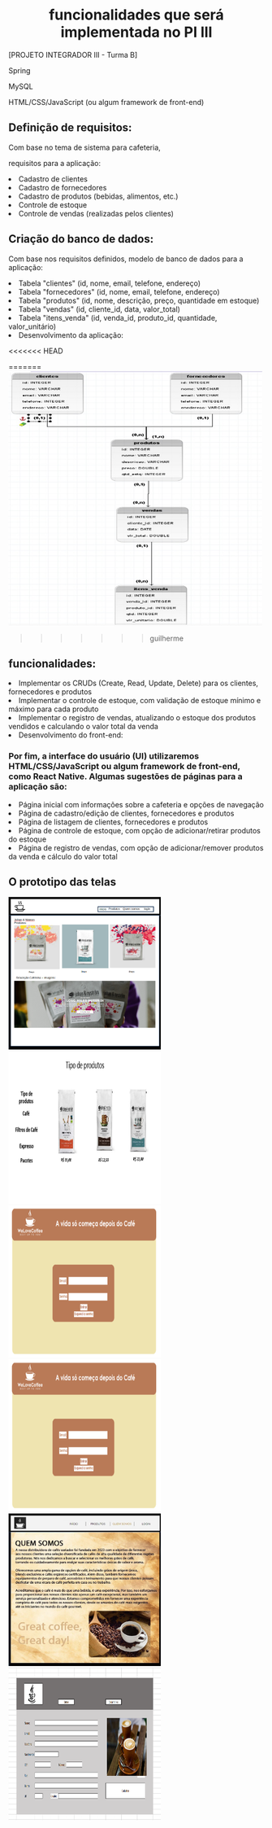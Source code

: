 
# <h1 align="center"> funcionalidades que será implementada no PI lll</h1>

[PROJETO INTEGRADOR III - Turma B]


<p>Spring</p>
<p>MySQL</p>
<p>HTML/CSS/JavaScript (ou algum framework de front-end)</p>

<h2>Definição de requisitos:</h2>
Com base no tema de sistema para cafeteria,  
<p>requisitos para a aplicação:</p>

<li>Cadastro de clientes</li>
<li>Cadastro de fornecedores</li>
<li>Cadastro de produtos (bebidas, alimentos, etc.)</li>
<li>Controle de estoque</li>
<li>Controle de vendas (realizadas pelos clientes)</li>

<h2>Criação do banco de dados:</h2>

Com base nos requisitos definidos, modelo de banco de dados para a aplicação:

<li>Tabela "clientes" (id, nome, email, telefone, endereço)</li>
<li>Tabela "fornecedores" (id, nome, email, telefone, endereço)</li>
<li>Tabela "produtos" (id, nome, descrição, preço, quantidade em estoque)</li>
<li>Tabela "vendas" (id, cliente_id, data, valor_total)</li>
<li>Tabela "itens_venda" (id, venda_id, produto_id, quantidade, valor_unitário)</li>
<li>Desenvolvimento da aplicação:</li>

<<<<<<< HEAD

=======
<img src="https://github.com/Guiisf/e-coffe/blob/guilherme/docs/DER.jpg" width="500" height="500">
>>>>>>> guilherme


<h2>funcionalidades:</h2>

<li>Implementar os CRUDs (Create, Read, Update, Delete) para os clientes, fornecedores e produtos</li>
<li>Implementar o controle de estoque, com validação de estoque mínimo e máximo para cada produto</li>
<li>Implementar o registro de vendas, atualizando o estoque dos produtos vendidos e calculando o valor total da venda</li>
<li>Desenvolvimento do front-end:</li>

<h3>Por fim,  a interface do usuário (UI) utilizaremos HTML/CSS/JavaScript ou algum framework de front-end, como React Native. Algumas sugestões de páginas para a aplicação são:</h3>

<li>Página inicial com informações sobre a cafeteria e opções de navegação</li>
<li>Página de cadastro/edição de clientes, fornecedores e produtos</li>
<li>Página de listagem de clientes, fornecedores e produtos</li>
<li>Página de controle de estoque, com opção de adicionar/retirar produtos do estoque</li>
<li>Página de registro de vendas, com opção de adicionar/remover produtos da venda e cálculo do valor total</li>

<h2>O prototipo das telas</h2>
<img src="https://github.com/Guiisf/e-coffe/blob/main/docs/Captura%20de%20tela%20de%202023-03-08%2022-28-36.png" width="300" height="300">
<img src="https://github.com/Guiisf/e-coffe/blob/main/images/Slide1.jpg" width="300" height="300">
<img src="https://github.com/Guiisf/e-coffe/blob/main/images/Tela%20login.png" width="300" height="300">
<img src="https://github.com/Guiisf/e-coffe/blob/main/images/Tela%20login.png" width="300" height="300">
<img src="https://github.com/Guiisf/e-coffe/blob/main/images/quemsomos_finalizada.jpeg" width="300" height="300">
<img src="https://github.com/Guiisf/e-coffe/blob/Carlos/Tela%20de%20Cadastro.PNG" width="300" height="300">



